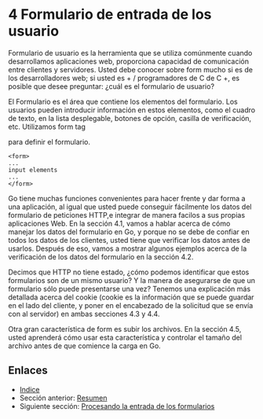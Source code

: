 # 4 Formulario de entrada de los usuario

Formulario de usuario es la herramienta que se utiliza comúnmente cuando desarrollamos aplicaciones web, proporciona capacidad de comunicación entre clientes y servidores. Usted debe conocer sobre form mucho si es de los desarrolladores web; si usted es + / programadores de C de C +, es posible que desee preguntar: ¿cuál es el formulario de usuario?

El Formulario es el área que contiene los elementos del formulario. Los usuarios pueden introducir información en estos elementos, como el cuadro de texto, en la lista desplegable, botones de opción, casilla de verificación, etc. Utilizamos form tag <form> para definir el formulario.

	<form>
	...
	input elements
	...
	</form>

Go tiene muchas funciones convenientes para hacer frente y dar forma a una aplicación, al igual que usted puede conseguir fácilmente los datos del formulario de peticiones HTTP,e integrar de manera facilos a sus propias aplicaciones Web. En la sección 4.1, vamos a hablar acerca de cómo manejar los datos del formulario en Go, y porque no se debe de confiar en todos los datos de los clientes, usted tiene que verificar los datos antes de usarlos. Después de eso, vamos a mostrar algunos ejemplos acerca de la verificación de los datos del formulario en la sección 4.2.

Decimos que HTTP no tiene estado, ¿cómo podemos identificar que estos formularios son de un mismo usuario? Y la manera de asegurarse de que un formulario sólo puede presentarse una vez? Tenemos una explicación más detallada acerca del cookie (cookie es la información que se puede guardar en el lado del cliente, y poner en el encabezado de la solicitud que se envía con al servidor) en ambas secciones 4.3 y 4.4.

Otra gran característica de  form es subir los archivos. En la sección 4.5, usted aprenderá cómo usar esta característica y controlar el tamaño del archivo antes de que comience la carga en Go.
	
## Enlaces

- [Indice](preface.md)
- Sección anterior: [Resumen](03.5.md)
- Siguiente sección: [Procesando la entrada de los formularios](04.1.md)
